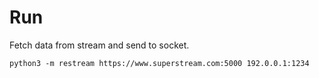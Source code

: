 # Run

Fetch data from stream and send to socket.

`python3 -m restream https://www.superstream.com:5000 192.0.0.1:1234`